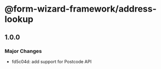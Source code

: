 # @form-wizard-framework/address-lookup

## 1.0.0

### Major Changes

- fd5c04d: add support for Postcode API
